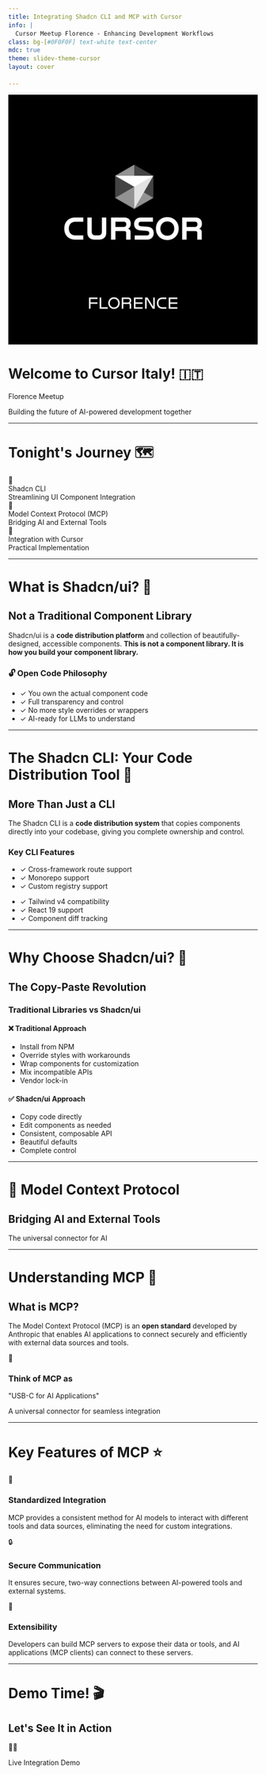 ```yaml
---
title: Integrating Shadcn CLI and MCP with Cursor
info: |
  Cursor Meetup Florence - Enhancing Development Workflows
class: bg-[#0F0F0F] text-white text-center
mdc: true
theme: slidev-theme-cursor
layout: cover

---
```


<div class="flex flex-col items-center text-center space-y-8">
  <img src="/assets/Cursor_Italy.png" alt="Cursor Italy" class="w-64 h-64 object-contain" />
  <h1 class="text-5xl font-bold">Welcome to Cursor Italy! 🇮🇹</h1>
  <p class="text-2xl text-blue-300 font-semibold">Florence Meetup</p>
  <p class="text-xl opacity-80">Building the future of AI-powered development together</p>
</div>

---

# Tonight's Journey 🗺️

<div class="space-y-8 text-xl">
  <div class="flex items-center gap-4 p-4 rounded-lg bg-blue-500/20">
    <span class="text-3xl">🔧</span>
    <div>
      <div class="font-bold text-blue-300">Shadcn CLI</div>
      <div class="text-lg opacity-80">Streamlining UI Component Integration</div>
    </div>
  </div>
  
  <div class="flex items-center gap-4 p-4 rounded-lg bg-green-500/20">
    <span class="text-3xl">🔗</span>
    <div>
      <div class="font-bold text-green-300">Model Context Protocol (MCP)</div>
      <div class="text-lg opacity-80">Bridging AI and External Tools</div>
    </div>
  </div>
  
  <div class="flex items-center gap-4 p-4 rounded-lg bg-purple-500/20">
    <span class="text-3xl">🧠</span>
    <div>
      <div class="font-bold text-purple-300">Integration with Cursor</div>
      <div class="text-lg opacity-80">Practical Implementation</div>
    </div>
  </div>
</div>

---

# What is Shadcn/ui? 🎨

<div class="space-y-8">
  <div class="text-center">
    <h2 class="text-4xl font-bold text-blue-300 mb-6">Not a Traditional Component Library</h2>
    <p class="text-xl opacity-90 max-w-4xl mx-auto">
      Shadcn/ui is a <strong class="text-green-300">code distribution platform</strong> and collection of beautifully-designed, accessible components. <strong class="text-yellow-300">This is not a component library. It is how you build your component library.</strong>
    </p>
  </div>
  
  <div class="grid grid-cols-1 md:grid-cols-2 gap-8 mt-12">
    <div class="space-y-6">
      <h3 class="text-2xl font-bold text-green-300">🔓 Open Code Philosophy</h3>
      <ul class="text-lg space-y-3">
        <li class="flex items-start gap-3">
          <span class="text-green-400 mt-1">✓</span>
          <span>You own the actual component code</span>
        </li>
        <li class="flex items-start gap-3">
          <span class="text-green-400 mt-1">✓</span>
          <span>Full transparency and control</span>
        </li>
        <li class="flex items-start gap-3">
          <span class="text-green-400 mt-1">✓</span>
          <span>No more style overrides or wrappers</span>
        </li>
        <li class="flex items-start gap-3">
          <span class="text-green-400 mt-1">✓</span>
          <span>AI-ready for LLMs to understand</span>
        </li>
      </ul>
    </div>
  </div>
</div>

---

# The Shadcn CLI: Your Code Distribution Tool 🚀

<div class="space-y-8">
  <div class="text-center">
    <h2 class="text-4xl font-bold text-blue-300 mb-4">More Than Just a CLI</h2>
    <p class="text-xl opacity-90 max-w-3xl mx-auto">
      The Shadcn CLI is a <strong class="text-green-300">code distribution system</strong> that copies components directly into your codebase, giving you complete ownership and control.
    </p>
  </div>
  
  
  <div class="bg-gradient-to-r from-blue-500/20 to-green-500/20 rounded-xl p-6 max-w-4xl mx-auto">
    <h3 class="text-2xl font-bold text-yellow-300 mb-4 text-center">Key CLI Features</h3>
    <div class="grid grid-cols-1 md:grid-cols-2 gap-6">
      <ul class="space-y-2">
        <li class="flex items-center gap-3">
          <span class="text-green-400">✓</span>
          <span>Cross-framework route support</span>
        </li>
        <li class="flex items-center gap-3">
          <span class="text-green-400">✓</span>
          <span>Monorepo support</span>
        </li>
        <li class="flex items-center gap-3">
          <span class="text-green-400">✓</span>
          <span>Custom registry support</span>
        </li>
      </ul>
      <ul class="space-y-2">
        <li class="flex items-center gap-3">
          <span class="text-blue-400">✓</span>
          <span>Tailwind v4 compatibility</span>
        </li>
        <li class="flex items-center gap-3">
          <span class="text-blue-400">✓</span>
          <span>React 19 support</span>
        </li>
        <li class="flex items-center gap-3">
          <span class="text-blue-400">✓</span>
          <span>Component diff tracking</span>
        </li>
      </ul>
    </div>
  </div>
</div>

---

# Why Choose Shadcn/ui? 💪

<div class="text-center space-y-12">
  <h2 class="text-4xl font-bold">The Copy-Paste Revolution</h2>
  
  <div class="bg-gradient-to-r from-yellow-500/20 to-orange-500/20 rounded-xl p-8 max-w-4xl mx-auto">
    <h3 class="text-2xl font-bold text-yellow-300 mb-4">Traditional Libraries vs Shadcn/ui</h3>
    <div class="grid grid-cols-1 md:grid-cols-2 gap-6 text-left">
      <div>
        <h4 class="text-lg font-semibold text-red-300 mb-2">❌ Traditional Approach</h4>
        <ul class="space-y-1 text-sm opacity-90">
          <li>Install from NPM</li>
          <li>Override styles with workarounds</li>
          <li>Wrap components for customization</li>
          <li>Mix incompatible APIs</li>
          <li>Vendor lock-in</li>
        </ul>
      </div>
      <div>
        <h4 class="text-lg font-semibold text-green-300 mb-2">✅ Shadcn/ui Approach</h4>
        <ul class="space-y-1 text-sm opacity-90">
          <li>Copy code directly</li>
          <li>Edit components as needed</li>
          <li>Consistent, composable API</li>
          <li>Beautiful defaults</li>
          <li>Complete control</li>
        </ul>
      </div>
    </div>
  </div>
</div>

---

<div class="flex flex-col items-center text-center">
  <h1 class="text-6xl font-bold mb-8">🔗 Model Context Protocol</h1>
  <h2 class="text-4xl font-bold text-green-300">Bridging AI and External Tools</h2>
  <div class="text-lg mt-8 opacity-60">The universal connector for AI</div>
</div>

---

# Understanding MCP 🤖

<div class="space-y-8">
  <div class="text-center">
    <h2 class="text-4xl font-bold text-green-300 mb-4">What is MCP?</h2>
    <p class="text-xl opacity-90 max-w-4xl mx-auto">
      The Model Context Protocol (MCP) is an <strong class="text-blue-300">open standard</strong> developed by Anthropic that enables AI applications to connect securely and efficiently with external data sources and tools.
    </p>
  </div>
  
  <div class="bg-gradient-to-r from-blue-500/20 to-green-500/20 rounded-xl p-8 text-center">
    <div class="text-6xl mb-4">🔌</div>
    <h3 class="text-3xl font-bold text-yellow-300 mb-4">Think of MCP as</h3>
    <p class="text-2xl font-semibold">"USB-C for AI Applications"</p>
    <p class="text-lg opacity-80 mt-2">A universal connector for seamless integration</p>
  </div>
</div>

---

# Key Features of MCP ⭐

<div class="grid grid-cols-1 md:grid-cols-3 gap-8 mt-8">
  <div class="bg-white/10 backdrop-blur-sm rounded-xl p-6">
    <div class="text-4xl mb-4 text-center">🔧</div>
    <h3 class="text-xl font-bold text-blue-300 mb-4 text-center">Standardized Integration</h3>
    <p class="text-sm opacity-90">MCP provides a consistent method for AI models to interact with different tools and data sources, eliminating the need for custom integrations.</p>
  </div>
  
  <div class="bg-white/10 backdrop-blur-sm rounded-xl p-6">
    <div class="text-4xl mb-4 text-center">🔒</div>
    <h3 class="text-xl font-bold text-green-300 mb-4 text-center">Secure Communication</h3>
    <p class="text-sm opacity-90">It ensures secure, two-way connections between AI-powered tools and external systems.</p>
  </div>
  
  <div class="bg-white/10 backdrop-blur-sm rounded-xl p-6">
    <div class="text-4xl mb-4 text-center">🔄</div>
    <h3 class="text-xl font-bold text-purple-300 mb-4 text-center">Extensibility</h3>
    <p class="text-sm opacity-90">Developers can build MCP servers to expose their data or tools, and AI applications (MCP clients) can connect to these servers.</p>
  </div>
</div>

---



# Demo Time! 🎬

<div class="text-center space-y-12">
  <h2 class="text-5xl font-bold">Let's See It in Action</h2>
  
  <div class="text-8xl">👨‍💻</div>
  
  <div class="space-y-6">
    <p class="text-2xl text-blue-300 font-semibold">Live Integration Demo</p>
  </div>
</div>
